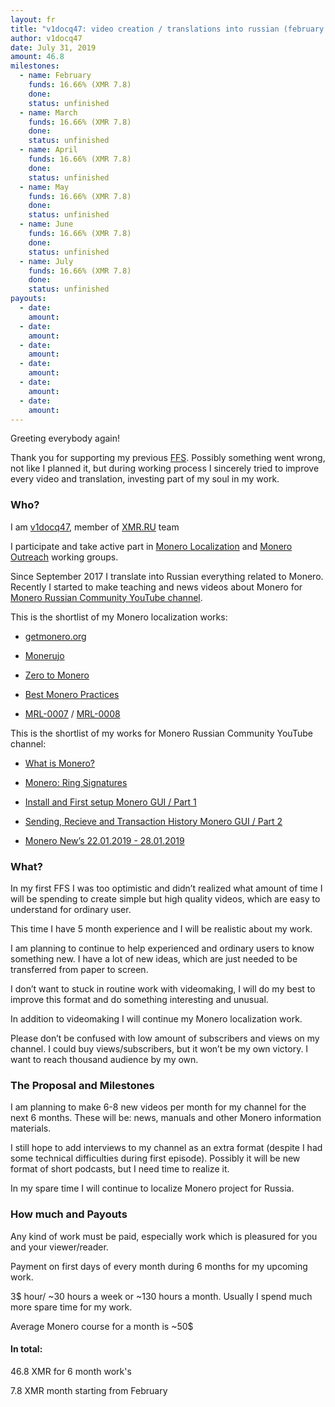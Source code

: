 ```yaml
---
layout: fr
title: "v1docq47: video creation / translations into russian (february - july)"
author: v1docq47
date: July 31, 2019
amount: 46.8
milestones:
  - name: February
    funds: 16.66% (XMR 7.8)
    done:
    status: unfinished
  - name: March
    funds: 16.66% (XMR 7.8)
    done:
    status: unfinished
  - name: April
    funds: 16.66% (XMR 7.8)
    done:
    status: unfinished
  - name: May
    funds: 16.66% (XMR 7.8)
    done:
    status: unfinished
  - name: June
    funds: 16.66% (XMR 7.8)
    done:
    status: unfinished
  - name: July
    funds: 16.66% (XMR 7.8)
    done:
    status: unfinished
payouts:
  - date:
    amount:
  - date:
    amount:
  - date:
    amount:
  - date:
    amount:
  - date:
    amount:
  - date:
    amount:
---
```


Greeting everybody again!

Thank you for supporting my previous [FFS](https://forum.getmonero.org/9/work-in-progress/90573/moving-instructions-and-manuals-into-the-video-format-and-launching-news-feeds). Possibly something went wrong, not like I planned it, but during working process I sincerely tried to improve every video and translation, investing part of my soul in my work.


### Who?

I am [v1docq47](https://t.me/v1docq47), member of [XMR.RU](https://xmr.ru/) team

I participate and take active part in [Monero Localization](https://taiga.getmonero.org/profile/v1docq47) and [Monero Outreach](https://taiga.getmonero.org/profile/v1docq47) working groups.

Since September 2017 I translate into Russian everything related to Monero. Recently I started to make teaching and news videos about Monero for [Monero Russian Community YouTube channel](https://www.youtube.com/channel/UChZc5PLsbP5zeFrmOYMKGmA).

This is the shortlist of my Monero localization works:

* [getmonero.org](https://repo.getmonero.org/monero-project/monero-site/merge_requests/913)

* [Monerujo](https://github.com/m2049r/xmrwallet/pull/278)

* [Zero to Monero](https://www.pdf-archive.com/2018/09/22/zero-to-monero-1-0-0-russian-translate/)

* [Best Monero Practices](https://github.com/monero-ecosystem/outreach-docs/pull/68)

* [MRL-0007](https://xmr.ru/threads/786/) / [MRL-0008](https://xmr.ru/threads/788/)


This is the shortlist of my works for Monero Russian Community YouTube channel:

* [What is Monero?](https://www.youtube.com/watch?v=YfeRXFT3ECY)

* [Monero: Ring Signatures](https://www.youtube.com/watch?v=8Z8k8ijjn8g)

* [Install and First setup Monero GUI / Part 1](https://www.youtube.com/watch?v=lxvB5uLQEAA)

* [Sending, Recieve and Transaction History Monero GUI / Part 2](https://www.youtube.com/watch?v=Q_c50v8YFok)

- [Monero New’s 22.01.2019 - 28.01.2019](https://www.youtube.com/watch?v=TtzdGKfn4z4)


### What?

In my first FFS I was too optimistic and didn’t realized what amount of time I will be spending to create simple but high quality videos, which are easy to understand for ordinary user.

This time I have 5 month experience and I will be realistic about my work.

I am planning to continue to help experienced and ordinary users to know something new. I have a lot of new ideas, which are just needed to be transferred from paper to screen.

I don’t want to stuck in routine work with videomaking, I will do my best to improve this format and do something interesting and unusual.

In addition to videomaking I will continue my Monero localization work.

Please don’t be confused with low amount of subscribers and views on my channel. I could buy views/subscribers, but it won’t be my own victory. I want to reach thousand audience by my own.


### The Proposal and Milestones

I am planning to make 6-8 new videos per month for my channel for the next 6 months. These will be: news, manuals and other Monero information materials.

I still hope to add interviews to my channel as an extra format (despite I had some technical difficulties during first episode). Possibly it will be new format of short podcasts, but I need time to realize it.

In my spare time I will continue to localize Monero project for Russia.


### How much and Payouts

Any kind of work must be paid, especially work which is pleasured for you and your viewer/reader.

Payment on first days of every month during 6 months for my upcoming work.

3$ hour/ ~30 hours a week or ~130 hours a month. Usually I spend much more spare time for my work.

Average Monero course for a month is ~50$

#### In total:

46.8 XMR for 6 month work's

7.8 XMR month starting from February
